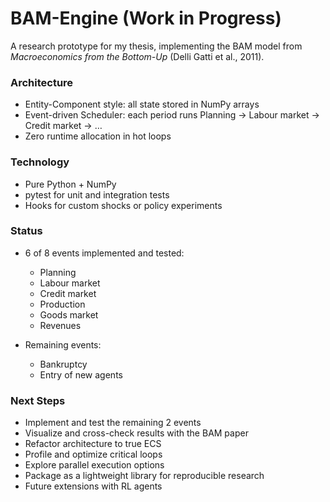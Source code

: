 # BAM-Engine (Work in Progress)

A research prototype for my thesis, implementing the BAM model from *Macroeconomics from the Bottom-Up* (Delli Gatti et al., 2011).

### Architecture

* Entity-Component style: all state stored in NumPy arrays
* Event-driven Scheduler: each period runs Planning → Labour market → Credit market → …
* Zero runtime allocation in hot loops

### Technology

* Pure Python + NumPy
* pytest for unit and integration tests
* Hooks for custom shocks or policy experiments

### Status

* 6 of 8 events implemented and tested:
  * Planning
  * Labour market
  * Credit market
  * Production
  * Goods market
  * Revenues

* Remaining events:
  * Bankruptcy
  * Entry of new agents

### Next Steps

* Implement and test the remaining 2 events
* Visualize and cross-check results with the BAM paper
* Refactor architecture to true ECS
* Profile and optimize critical loops
* Explore parallel execution options
* Package as a lightweight library for reproducible research
* Future extensions with RL agents
